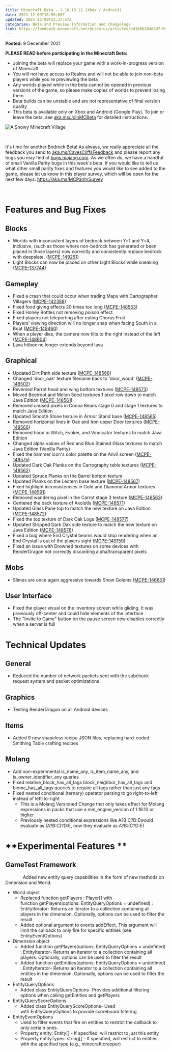 ```yaml
---
title: Minecraft Beta - 1.18.10.22 (Xbox / Android)
date: 2021-12-09T15:59:09Z
updated: 2021-12-09T21:37:57Z
categories: Beta and Preview Information and Changelogs
link: https://feedback.minecraft.net/hc/en-us/articles/4416062048397-Minecraft-Beta-1-18-10-22-Xbox-Android
---
```


**Posted:** 9 December 2021

**PLEASE READ before participating in the Minecraft Beta:**

- Joining the beta will replace your game with a work-in-progress version of Minecraft
- You will not have access to Realms and will not be able to join non-beta players while you're previewing the beta
- Any worlds played while in the beta cannot be opened in previous versions of the game, so please make copies of worlds to prevent losing them
- Beta builds can be unstable and are not representative of final version quality
- This beta is available only on Xbox and Android (Google Play). To join or leave the beta, see [aka.ms/JoinMCBeta](https://aka.ms/JoinMCBeta) for detailed instructions.

![A Snowy Minecraft Village](https://feedback.minecraft.net/hc/article_attachments/4416078376333/Screen_Shot_12-09-21_at_12.28_PM.JPG)

 

It's time for another Bedrock Beta! As always, we really appreciate all the feedback you send to [aka.ms/CavesCliffsFeedback](http://aka.ms/CavesCliffsFeedback) and please report any bugs you may find at [bugs.mojang.com](http://bugs.mojang.com/). As we often do, we have a handful of small Vanilla Parity bugs in this week's beta. If you would like to tell us what other small parity fixes and features you would like to see added to the game, please let us know in this player survey, which will be open for the next few days: <https://aka.ms/MCParitySurvey>

 

# **Features and Bug Fixes**

## **Blocks**

- Worlds with inconsistent layers of bedrock between Y=1 and Y=4, inclusive, (such as those where non-bedrock has generated or been placed in those layers) now correctly and consistently replace bedrock with deepslate. ([MCPE-149251](https://bugs.mojang.com/browse/MCPE-149251))
- Light Blocks can now be placed on other Light Blocks while sneaking ([MCPE-137744](https://bugs.mojang.com/browse/MCPE-137744))

## **Gameplay**

- Fixed a crash that could occur when trading Maps with Cartographer Villagers ([MCPE-142388](https://bugs.mojang.com/browse/MCPE-142388))
- Fixed food giving effects 20 times too long ([MCPE-148553](https://bugs.mojang.com/browse/MCPE-148553))
- Fixed Honey Bottles not removing poison effect
- Fixed players not teleporting after eating Chorus Fruit
- Players’ viewing direction will no longer snap when facing South in a Boat ([MCPE-148460](https://bugs.mojang.com/browse/MCPE-148460))
- When a player dies, the camera now tilts to the right instead of the left ([MCPE-148604](https://bugs.mojang.com/browse/MCPE-148604))
- Lava hitbox no longer extends beyond lava

## **Graphical**

- Updated Dirt Path side texture ([MCPE-148568](https://bugs.mojang.com/browse/MCPE-148568))
- Changed 'door_oak' texture filename back to 'door_wood' ([MCPE-148502](https://bugs.mojang.com/browse/MCPE-148502))
- Reversed Parrot head and wing bottom textures ([MCPE-148573](https://bugs.mojang.com/browse/MCPE-148573))
- Moved Beetroot and Melon Seed textures 1 pixel row down to match Java Edition ([MCPE-148561](https://bugs.mojang.com/browse/MCPE-148561))
- Removed unused pixels in Cocoa Beans stage 0 and stage 1 textures to match Java Edition
- Updated Smooth Stone texture in Armor Stand base ([MCPE-148565](https://bugs.mojang.com/browse/MCPE-148565))
- Removed horizontal lines in Oak and Iron upper Door textures ([MCPE-148566](https://bugs.mojang.com/browse/MCPE-148566))
- Removed hood in Witch, Evoker, and Vindicator textures to match Java Edition
- Changed alpha values of Red and Blue Stained Glass textures to match Java Edition (Vanilla Parity)
- Fixed the hammer icon's color palette on the Anvil screen ([MCPE-148575](https://bugs.mojang.com/browse/MCPE-148575))
- Updated Dark Oak Planks on the Cartography table textures ([MCPE-148562](https://bugs.mojang.com/browse/MCPE-148562))
- Updated Spruce Planks on the Barrel bottom texture 
- Updated Planks on the Lectern base texture ([MCPE-148567](https://bugs.mojang.com/browse/MCPE-148567))
- Fixed highlight inconsistencies in Gold and Diamond Armor textures ([MCPE-148591](https://bugs.mojang.com/browse/MCPE-148591))
- Removed wandering pixel in the Carrot stage 3 texture ([MCPE-148563](https://bugs.mojang.com/browse/MCPE-148563))
- Centered the back texture of Axolotls ([MCPE-148571](https://bugs.mojang.com/browse/MCPE-148571))
- Updated Glass Pane top to match the new texture on Java Edition ([MCPE-148572](https://bugs.mojang.com/browse/MCPE-148572))
- Fixed the top texture of Dark Oak Logs ([MCPE-148577](https://bugs.mojang.com/browse/MCPE-148577))
- Updated Stripped Dark Oak side texture to match the new texture on Java Edition ([MCPE-148576](https://bugs.mojang.com/browse/MCPE-148576))
- Fixed a bug where End Crystal beams would stop rendering when an End Crystal is out of the players sight ([MCPE-149159](https://bugs.mojang.com/browse/MCPE-149159))
- Fixed an issue with Drowned textures on some devices with RenderDragon not correctly discarding alpha/transparent pixels

## **Mobs**

- Slimes are once again aggressive towards Snow Golems ([MCPE-146651](https://bugs.mojang.com/browse/MCPE-146651))

## **User Interface**

- Fixed the player visual on the inventory screen while gliding. It was previously off-center and could hide elements of the interface
- The "Invite to Game" button on the pause screen now disables correctly when a server is full

# **Technical Updates**

## **General**

- Reduced the number of network packets sent with the subchunk request system and packet optimizations

## **Graphics**

- Testing RenderDragon on all Android devices

## **Items**

- Added 9 new shapeless recipe JSON files, replacing hard-coded Smithing Table crafting recipes

## **Molang**

- Add non-experimental is_name_any, is_item_name_any, and is_owner_identifier_any queries
- Fixed relative_block_has_all_tags block_neighbor_has_all_tags and biome_has_all_tags queries to require all tags rather than just any tags
- Fixed nested conditional (ternary) operator parsing to go right-to-left instead of left-to-right
  - This is a Molang Versioned Change that only takes effect for Molang expressions in packs that use a min_engine_version of 1.18.10 or higher
  - Previously nested conditional expressions like A?B:C?D:Ewould evaluate as (A?B:C)?D:E, now they evaluate as A?B:(C?D:E)

# **Experimental Features **

## **GameTest Framework**

              Added new entity query capabilities in the form of new methods on Dimension and World.

- World object
  - Replaced function getPlayers : Player\[\] with function getPlayers(options: EntityQueryOptions = undefined) : EntityIterator- Returns an iterator to a collection containing all players in the dimension. Optionally, options can be used to filter the result
  - Added optional argument to events.addEffect. This argument will limit the callback to only fire for specific entities (see EntityEventOptions)
- Dimension object
  - Added function getPlayers(options: EntityQueryOptions = undefined) : EntityIterator- Returns an iterator to a collection containing all players. Optionally, options can be used to filter the result
  - Added function getEntities(options: EntityQueryOptions = undefined) : EntityIterator- Returns an iterator to a collection containing all entities in the dimension. Optionally, options can be used to filter the result
- EntityQueryOptions
  - Added class EntityQueryOptions- Provides additional filtering options when calling getEntities and getPlayers
- EntityQueryScoreOptions
  - Added class EntityQueryScoreOptions- Used with EntityQueryOptions to provide scoreboard filtering
- EntityEventOptions
  - Used to filter events that fire on entities to restrict the callback to only certain ones.
  - Property entity: Entity\[\] - If specified, will restrict to just this entity
  - Property entityTypes: string\[\] - If specified, will restrict to entities with the specified type (e.g., minecraft:creeper)
